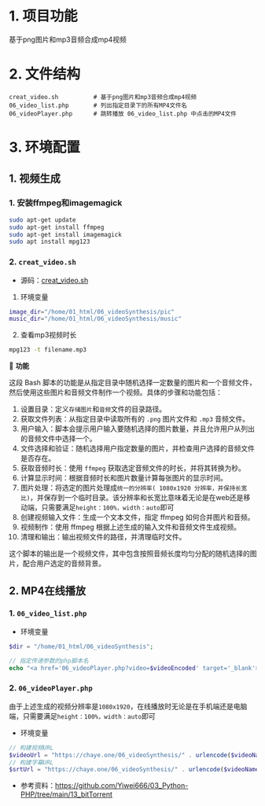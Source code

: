 # 1. 项目功能

基于png图片和mp3音频合成mp4视频

# 2. 文件结构

```
creat_video.sh          # 基于png图片和mp3音频合成mp4视频
06_video_list.php       # 列出指定目录下的所有MP4文件名
06_videoPlayer.php      # 跳转播放 06_video_list.php 中点击的MP4文件
```



# 3. 环境配置

## 1. 视频生成

### 1. 安装ffmpeg和imagemagick

```bash
sudo apt-get update
sudo apt-get install ffmpeg
sudo apt-get install imagemagick
sudo apt install mpg123
```

### 2. `creat_video.sh`

- 源码：[creat_video.sh](creat_video.sh)

1. 环境变量

```bash
image_dir="/home/01_html/06_videoSynthesis/pic"
music_dir="/home/01_html/06_videoSynthesis/music"
```

2. 查看mp3视频时长

```bash
mpg123 -t filename.mp3
```


💎 **功能**

这段 Bash 脚本的功能是从指定目录中随机选择一定数量的图片和一个音频文件，然后使用这些图片和音频文件制作一个视频。具体的步骤和功能包括：

1. 设置目录：定义`存储图片`和`音频`文件的目录路径。
2. 获取文件列表：从指定目录中读取所有的 `.png` 图片文件和 `.mp3` 音频文件。
3. 用户输入：脚本会提示用户输入要随机选择的图片数量，并且允许用户从列出的音频文件中选择一个。
4. 文件选择和验证：随机选择用户指定数量的图片，并检查用户选择的音频文件是否存在。
5. 获取音频时长：使用 `ffmpeg` 获取选定音频文件的时长，并将其转换为秒。
6. 计算显示时间：根据音频时长和图片数量计算每张图片的显示时间。
7. 图片处理：将选定的图片处理成`统一的分辨率( 1080x1920 分辨率，并保持长宽比)`，并保存到一个临时目录。该分辨率和长宽比意味着无论是在web还是移动端，只需要满足`height：100%，width：auto`即可
8. 创建视频输入文件：生成一个文本文件，指定 ffmpeg 如何合并图片和音频。
9. 视频制作：使用 ffmpeg 根据上述生成的输入文件和音频文件生成视频。
10. 清理和输出：输出视频文件的路径，并清理临时文件。

这个脚本的输出是一个视频文件，其中包含按照音频长度均匀分配的随机选择的图片，配合用户选定的音频背景。


## 2. MP4在线播放

### 1. `06_video_list.php`

- 环境变量

```php
$dir = "/home/01_html/06_videoSynthesis";

// 指定传递参数的php脚本名
echo "<a href='06_videoPlayer.php?video=$videoEncoded' target='_blank'>$video</a><br />";
```


### 2. `06_videoPlayer.php`

由于上述生成的视频分辨率是`1080x1920`，在线播放时无论是在手机端还是电脑端，只需要满足`height：100%，width：auto`即可

- 环境变量

```php
// 构建视频URL
$videoUrl = "https://chaye.one/06_videoSynthesis/" . urlencode($videoName) . ".mp4";
// 构建字幕URL
$srtUrl = "https://chaye.one/06_videoSynthesis/" . urlencode($videoName) . ".srt";
```


- 参考资料：https://github.com/Yiwei666/03_Python-PHP/tree/main/13_bitTorrent


